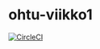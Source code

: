 # ohtu-viikko1

[![CircleCI](https://circleci.com/gh/tulma95/ohtu-viikko1.svg?style=svg)](https://circleci.com/gh/tulma95/ohtu-viikko1)
